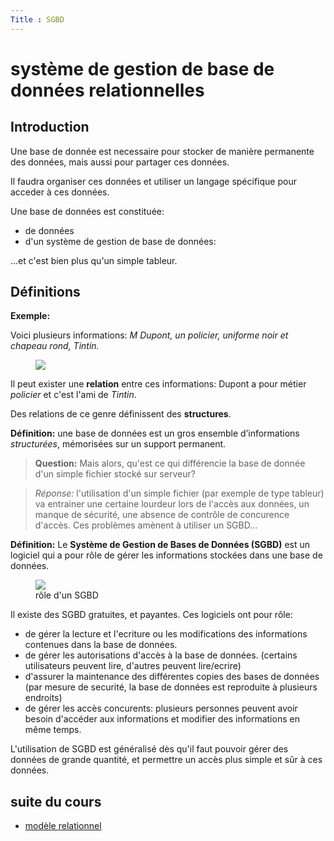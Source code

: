 ```yaml
---
Title : SGBD
---
```


# système de gestion de base de données relationnelles
## Introduction
Une base de donnée est necessaire pour stocker de manière permanente des données, mais aussi pour partager ces données.

Il faudra organiser ces données et utiliser un langage spécifique pour acceder à ces données.


Une base de données est constituée:

* de données
* d'un système de gestion de base de données: 

...et c'est bien plus qu'un simple tableur.

## Définitions
**Exemple:**

Voici plusieurs informations: *M Dupont, un policier, uniforme noir et chapeau rond, Tintin.*

<figure>
  <div>
  <img src="../images/dupont.png">
</div>
</figure>


Il peut exister une **relation** entre ces informations: Dupont a pour métier *policier* et c'est l'ami de *Tintin*.

Des relations de ce genre définissent des **structures**.

**Définition:** une base de données est un gros ensemble d’informations *structurées*, mémorisées sur un support permanent.

> **Question:** Mais alors, qu'est ce qui différencie la base de donnée d'un simple fichier stocké sur serveur?

> *Réponse:* l'utilisation d'un simple fichier (par exemple de type tableur) va entrainer une certaine lourdeur lors de l'accès aux données, un manque de sécurité, une absence de contrôle de concurence d'accès. Ces problèmes amènent à utiliser un SGBD...

**Définition:** Le **Système de Gestion de Bases de Données (SGBD)** est un logiciel qui a pour rôle de gérer les informations stockées dans une base de données. 



<figure>

<img src="../images/SGBD.jpg">
  <figcaption>rôle d'un SGBD</figcaption>
</figure>

Il existe des SGBD gratuites, et payantes. Ces logiciels ont pour rôle: 

* de gérer la lecture et l'ecriture ou les modifications des informations contenues dans la base de données.
* de gérer les autorisations d'accès à la base de données. (certains utilisateurs peuvent lire, d'autres peuvent lire/ecrire)
* d'assurer la maintenance des différentes copies des bases de données (par mesure de securité, la base de données est reproduite à plusieurs endroits)
* de gérer les accès concurents: plusieurs personnes peuvent avoir besoin d'accéder aux informations et modifier des informations en même temps.

L'utilisation de SGBD est généralisé dès qu'il faut pouvoir gérer des données de grande quantité, et permettre un accès plus simple et sûr à ces données.

## suite du cours
* [modèle relationnel](/docs/NSI/bases/page1/)
